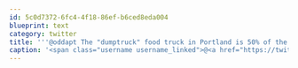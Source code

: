 ```yaml
---
id: 5c0d7372-6fc4-4f18-86ef-b6ced8eda004
blueprint: text
category: twitter
title: '''@oddapt The "dumptruck" food truck in Portland is 50% of the way there.'
caption: '<span class="username username_linked">@<a href="https://twitter.com/oddapt" title="Oddapt">oddapt</a></span> The "dumptruck" food truck in Portland is 50% of the way there.'
---
```

